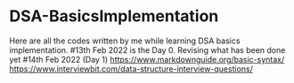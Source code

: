 # DSA-BasicsImplementation
Here are all the codes written by me while learning DSA basics implementation.
#13th Feb 2022 is the Day 0.
Revising what has been done yet
#14th Feb 2022 (Day 1)
<https://www.markdownguide.org/basic-syntax/>
<https://www.interviewbit.com/data-structure-interview-questions/>
